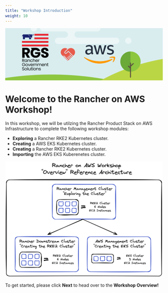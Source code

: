 ```yaml
---
title: "Workshop Introduction"
weight: 10
---
```


![rgs-aws-banner](/static/images/rgs-aws-banner.png)

# Welcome to the Rancher on AWS Workshop!
In this workshop, we will be utilzing the Rancher Product Stack on AWS Infrastructure to complete the following workshop modules:
* **Exploring** a Rancher RKE2 Kubernetes cluster.
* **Creating** a AWS EKS Kubernetes cluster.
* **Creating** a Rancher RKE2 Kubernetes cluster.
* **Importing** the AWS EKS Kuberenetes cluster. 

![workshop-overview-diagram](/static/images/workshop-overview-diagram.png)

To get started, please click **Next** to head over to the **Workshop Overview!**